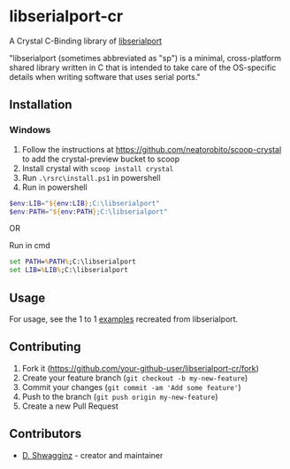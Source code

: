 # libserialport-cr

A Crystal C-Binding library of [libserialport](https://sigrok.org/wiki/Libserialport)

"libserialport (sometimes abbreviated as "sp") is a minimal, cross-platform shared library written in C that is intended to take care of the OS-specific details when writing software that uses serial ports."

## Installation

### Windows

1. Follow the instructions at https://github.com/neatorobito/scoop-crystal to add the crystal-preview bucket to scoop
2. Install crystal with `scoop install crystal`
3. Run `.\rsrc\install.ps1` in powershell
4. Run in powershell
```powershell
$env:LIB="${env:LIB};C:\libserialport"
$env:PATH="${env:PATH};C:\libserialport"
```

OR

Run in cmd
```cmd
set PATH=%PATH%;C:\libserialport
set LIB=%LIB%;C:\libserialport
```

## Usage

  For usage, see the 1 to 1 [examples](https://github.com/D-Shwagginz/libserialport-cr/tree/master/examples) recreated from libserialport.

## Contributing

1. Fork it (<https://github.com/your-github-user/libserialport-cr/fork>)
2. Create your feature branch (`git checkout -b my-new-feature`)
3. Commit your changes (`git commit -am 'Add some feature'`)
4. Push to the branch (`git push origin my-new-feature`)
5. Create a new Pull Request

## Contributors

- [D. Shwagginz](https://github.com/your-github-user) - creator and maintainer
